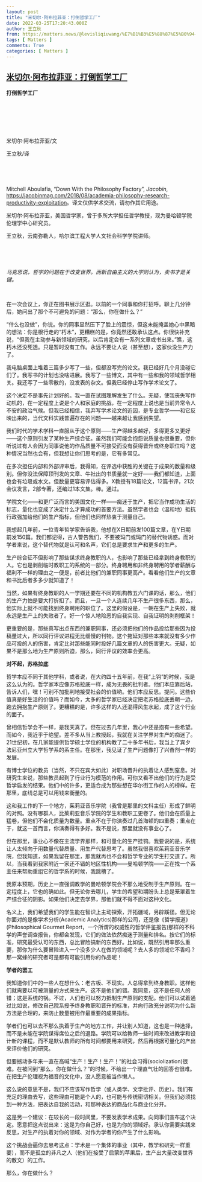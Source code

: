 ```yaml
---
layout: post
title: "米切尔·阿布拉菲亚：打倒哲学工厂"
date: 2022-03-25T17:20:43.000Z
author: 王立秋
from: https://matters.news/@levisliqiuwang/%E7%B1%B3%E5%88%87%E5%B0%94-%E9%98%BF%E5%B8%83%E6%8B%89%E8%8F%B2%E4%BA%9A-%E6%89%93%E5%80%92%E5%93%B2%E5%AD%A6%E5%B7%A5%E5%8E%82-bafyreihwiht7rewp67qlijtvy6t2suhquhu5nq43fnbs6cbvvpiktnhk5e
tags: [ Matters ]
comments: True
categories: [ Matters ]
---
```

<!--1648228843000-->
[米切尔·阿布拉菲亚：打倒哲学工厂](https://matters.news/@levisliqiuwang/%E7%B1%B3%E5%88%87%E5%B0%94-%E9%98%BF%E5%B8%83%E6%8B%89%E8%8F%B2%E4%BA%9A-%E6%89%93%E5%80%92%E5%93%B2%E5%AD%A6%E5%B7%A5%E5%8E%82-bafyreihwiht7rewp67qlijtvy6t2suhquhu5nq43fnbs6cbvvpiktnhk5e)
------

<div>
<p><strong>打倒哲学工厂</strong></p><p><br></p><p><br></p><p><br></p><p>米切尔·阿布拉菲亚/文</p><p>王立秋/译</p><p><br></p><p><br></p><p>Mitchell Aboulafia, “Down With the Philosophy Factory”, <em>Jacobin</em>, <a href="https://jacobinmag.com/2018/08/academia-philosophy-research-productivity-exploitation" rel="noopener noreferrer" target="_blank">https://jacobinmag.com/2018/08/academia-philosophy-research-productivity-exploitation</a>。译文仅供学术交流，请勿作其它用途。</p><p>米切尔·阿布拉菲亚，美国哲学家，曾于多所大学担任哲学教授，现为曼哈顿学院伦理学中心研究员。</p><p>王立秋，云南弥勒人，哈尔滨工程大学人文社会科学学院讲师。</p><p><br></p><p><br></p><p><em>马克思说，哲学的问题在于改变世界。而新自由主义的大学则认为，卖书才是关键。</em></p><p><br></p><p>在一次会议上，你正在图书展示区逛。以前的一个同事和你打招呼。聊上几分钟后，她问出了那个不可避免的问题：“那么，你在做什么？”</p><p></p><p>“什么也没做”，你说。你的同事显然压下了脸上的震惊，但这未能掩盖她心中黑暗的想法：你是根行走的“朽木”，更糟糕的是，你竟然还敢承认这点。你很快补充说，“但我在主动参与新领域的研究，以后肯定会有一系列文章或书出来。”瞧，这朽木还没死透。只是暂时没有工作。永远不要让人说（甚至想），这家伙没生产力了。</p><p></p><p>我电脑桌面上堆着三篇多少写了一些，但都没写完的论文。我已经好几个月没碰它们了。我写书的计划也没啥进展。我写了一些博文，其中有一些和我的领域哲学相关。我还写了一些零散的，没发表的杂文。但我已经停止写作学术论文了。</p><p></p><p>这个决定不是事先计划好的。我一直在试图理解发生了什么。无疑，使我丧失写作动机的，在一定程度上说是个人和家庭的挑战，在一定程度上说也是当前异常令人不安的政治气候。但我已经相信，我弃写学术论文的近因，是专业哲学——和它反映出来的，当代文科实践普遍存在的问题——越来越让我感到失望。</p><p></p><p>我们时代的学术学科一直服从于这个原则——生产得越多越好，多得更多又更好——这个原则引发了某种生产综合征。虽然我们可能会抱怨说质量也很重要，但你听说过有人会因为同事说他的作品质量不可接受而没有获得晋升或终身职位吗？这种情况当然也会有，但我想让你们思考的是，它有多常见。</p><p></p><p>在多次担任内部和外部评审后，我得知，在评选中获胜的关键在于成果的数量和级别。但你没法保障顶刊发的文章、牛社出的书质量就一定好——我们都知道，上面也会有垃圾或水文。但数量更容易评估得多。X教授有18篇论文，12篇书评，21次会议发言，2部专著，还编过1本文集。棒。通过。</p><p></p><p>学院文化——和更广泛而言的美国文化一样——痴迷于生产，把它当作成功生活的标志，量化也变成了决定什么才算成功的首要方法。虽然学者也会（温和地）抵抗行政强加给他们的生产指标，但他们也同样热衷于测量自己。</p><p></p><p>我想起几年前，一位青年哲学家告诉我，他想在X日期前发100篇文章，在Y日期前发150篇。我们都记得，古人警告我们，不要被玛门或玛门的替代物诱惑。而对学者来说，这个替代物就是认可和名声，它们总是要求生产和更多的生产。</p><p></p><p>生产综合征不但影响了那些谋求终身教职的人，也影响了那些已经拿到终身教职的人。它也是剥削临时教职工的系统的一部分。终身聘用和非终身聘用的学者薪酬与福利不一样的理由之一便是，前者比他们的兼职同事更高产。看看他们生产的文章和书比后者多多少就知道了！</p><p></p><p>当然，如果有终身教职的人一学期还要在不同的机构教五六门课的话，那么，他们的生产力怕是要大打折扣了。而且，一旦一个人连续几年不生产很多东西，那么，他实际上就不可能找到终身聘用的职位了。这里的假设是，一朝在生产上失败，就永远是生产上的失败者了。好一个惊人地险恶的自我实现、自我证明的剥削框架！</p><p></p><p>更重要的是，那些真写出点东西的兼职同事，还必须把他们的作品投给那些因为投稿量过大，所以同行评议进程无比缓慢的刊物。这个拖延对那些本来就没有多少作品可投的人的伤害，肯定比对那些能同时投好几篇文章的人的伤害更大。无疑，如果不是那么地为生产原则所迫，那么，同行评议的效率会更高。</p><p></p><p></p><p><strong>对不起，苏格拉底</strong></p><p></p><p>哲学本应不同于其他学科，或者说，在大约四十五年前，在我“上钩”的时候，我是这么认为的。哲学家本应像苏格拉底一样，成为无畏的批判者。他们本应靠后站，告诉人们，嘿！可别不加批判地接受社会的价值哟。他们本应反思。提问。这些价值真是好生活的价值吗？而如今，太多的哲学家已经决定把老苏格拉底丢朝一边，跑去拥抱生产原则了。更糟糕的是，许多这样的人还混得风生水起，成了这个行业的面子。</p><p></p><p>曾相信哲学会不一样，是我天真了。但在过去几年里，我心中还是抱有一些希望。而如今，我近乎于绝望。差不多从当上教授起，我就在关注学界对生产的痴迷了。21世纪初，在几家能提供哲学硕士学位的机构教了二十多年书后，我当上了宾夕法尼亚州立大学哲学系的系主任。在那里，我见证了生产问题像打了兴奋剂一样的发展。</p><p></p><p>有博士学位的教员（当然，不只在宾大如此）对职场晋升的执着让人感到窒息。对研究生来说，那些教员起到了行业行为模范的作用。可你又看不出他们的行为是受哲学启发的结果。他们中的许多，更适合成为那些想在华尔街工作的人的榜样。在那里，底线总是可以用钱来衡量的。</p><p></p><p>这和我工作的下一个地方，茱莉亚音乐学院（我曾是那里的文科主任）形成了鲜明的对照。没有哪群人，比茱莉亚音乐学院的学生和教职工更卷了。他们会在质量上猛卷，但他们不会化质量为数量。重点不在于你演奏过几首海顿的四重奏；重点在于，就这一首而言，你演奏得有多好。我不是说，那里就没有事业心了。</p><p></p><p>但在那里，事业心不像在主流学界那样，和可量化的生产挂钩。我要说的是，系统让人太倾向于用数量代替质量、用生产代替思考了。虽然我很喜欢茱莉亚音乐学院，但我知道，如果我留在那里，那我就再也不会和哲学专业的学生打交道了。所以，当我看到我家附近一家还不错的地区性机构——曼哈顿学院——正在找一个系主任来帮助重组它的哲学系的时候，我跳槽了。</p><p></p><p>我原本预期，历史上一直强调教学的曼哈顿学院会不那么地受制于生产原则。在一定程度上，它也的确如此。但无论你去哪儿，学生的希望和期盼头上总是笼罩着生产综合征的阴影。如果他们决定去学界，那他们就不得不面对这种文化。</p><p></p><p>名义上，我们希望我们的学生能在智识上主动探索，开拓疆域，另辟蹊径。但无论你面对的是像学术分析(Academic Analytics)那样的公司，还是像《哲学报道》(Philosophical Gourmet Report，一个所谓的权威性的哲学评鉴报告)那样的不科学的声誉调查报告，你都会发现，它们的做法依然痴迷于测量和排名。按它们的标准，研究最受认可的东西，总比冒险搞新的东西好。比如说，既然引用率那么重要，那你为什么要冒险进入一个没多少人在做的领域呢？去人多的领域它不香吗？那一窝蜂的研究者可是都有可能引用你的作品呢！</p><p></p><p></p><p><strong>学者的罢工</strong></p><p></p><p>我知道你们中的一些人在想什么：老古板、不现实。人总得拿到终身教职。这样他们就需要以可被测量的方式来生产。这不是他们的错。我同意，这不是任何人的错；这是系统的锅。不过，人们也可以努力抵制生产原则的支配。他们可以试着通过比如说，修改自己院系授予终身教职和晋升的标准，并向行政充分说明为什么新方法是合理的，来防止数量被用作最重要的成果指标。</p><p></p><p>学者们也可以去不那么执着于生产的地方工作，并让别人知道，这也是一种选择，而不是未能在学院谋得席位之后的退路。学院可以给教师一些时间来改进教学和设计新的课程，而不是默认教师的所有时间都要用来研究，然后再根据可量化的产出来评价他们的研究。</p><p></p><p>但要撼动多年来一直在高喊“生产！生产！生产！”的社会习得(sociolization)很难。在被问到“那么，你在做什么？”的时候，不给出一个理直气壮的回答也很难。在把生产伦理视为福音的文化中，没人愿意被当作懒人。</p><p></p><p>这么说的意思不是，我们不应该写作哲学（或人类学、文学批评、历史）。我们有充足的理由去写，这些理由可能是个人的，也可能与传统密切相关。但我们必须找到一种方法，把表达自我的活动，和那种表达的商品化与商业化分开。</p><p></p><p>这是另一个建议：在较长的一段时间里，不要发表学术成果。向同事们宣布这个决定。愿意把这点说出来：这是为你自己好，也是为你的领域好。承认你需要实践来反思，对生产的执着对你的领域、对作为学者的你产生了什么影响。</p><p></p><p>这个挑战会逼你去思考这点：学术是一个集体的事业（其中，教学和研究一样重要），而不是孤立的非凡之人（他们在接受了启蒙的苹果后，生产出大量改变世界的散文）的工作。</p><p></p><p>那么，你在做什么？</p>
</div>
